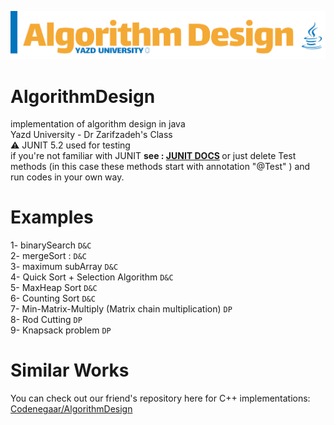 ![alt text](https://raw.githubusercontent.com/AmirhosseinAzimyzadeh/AlgorithmDesign/master/Picture/Header.jpg)
# AlgorithmDesign
implementation of algorithm design in java <br> 
Yazd University - Dr Zarifzadeh's Class <br>
⚠ JUNIT 5.2 used for testing <br>
if you're not familiar with JUNIT <b>see :  <a href="https://junit.org/junit5/" target="_blank" >JUNIT DOCS</a> </b>
or just delete Test methods (in this case these methods start with annotation "@Test" )
and run codes in your own way.<br>
# Examples <br>
1- binarySearch `D&C` <br>
2- mergeSort : `D&C` <br>
3- maximum subArray `D&C` <br>
4- Quick Sort + Selection Algorithm `D&C` <br>
5- MaxHeap Sort `D&C` <br>
6- Counting Sort `D&C`<br>
7- Min-Matrix-Multiply (Matrix chain multiplication) `DP` <br>
8- Rod Cutting `DP` <br>
9- Knapsack problem `DP` <br>
# Similar Works 
You can check out our friend's repository here for C++ implementations:<br>
<a href = "https://github.com/Codenegaar/AlgorithmDesignExamples/">Codenegaar/AlgorithmDesign</a>
